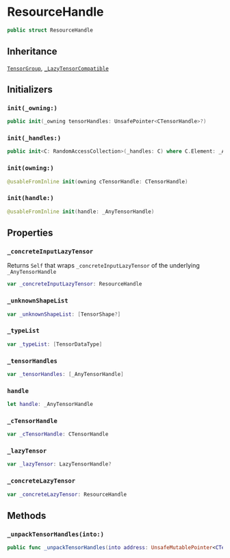 # ResourceHandle

``` swift
public struct ResourceHandle
```

## Inheritance

[`TensorGroup`](/TensorGroup), [`_LazyTensorCompatible`](/_LazyTensorCompatible)

## Initializers

### `init(_owning:)`

``` swift
public init(_owning tensorHandles: UnsafePointer<CTensorHandle>?)
```

### `init(_handles:)`

``` swift
public init<C: RandomAccessCollection>(_handles: C) where C.Element: _AnyTensorHandle
```

### `init(owning:)`

``` swift
@usableFromInline init(owning cTensorHandle: CTensorHandle)
```

### `init(handle:)`

``` swift
@usableFromInline init(handle: _AnyTensorHandle)
```

## Properties

### `_concreteInputLazyTensor`

Returns `Self` that wraps `_concreteInputLazyTensor` of the underlying
`_AnyTensorHandle`

``` swift
var _concreteInputLazyTensor: ResourceHandle
```

### `_unknownShapeList`

``` swift
var _unknownShapeList: [TensorShape?]
```

### `_typeList`

``` swift
var _typeList: [TensorDataType]
```

### `_tensorHandles`

``` swift
var _tensorHandles: [_AnyTensorHandle]
```

### `handle`

``` swift
let handle: _AnyTensorHandle
```

### `_cTensorHandle`

``` swift
var _cTensorHandle: CTensorHandle
```

### `_lazyTensor`

``` swift
var _lazyTensor: LazyTensorHandle?
```

### `_concreteLazyTensor`

``` swift
var _concreteLazyTensor: ResourceHandle
```

## Methods

### `_unpackTensorHandles(into:)`

``` swift
public func _unpackTensorHandles(into address: UnsafeMutablePointer<CTensorHandle>?)
```
